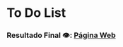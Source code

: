 # To Do List

### Resultado Final 👁️:  [Página Web](https://davi-perdigao.github.io/Spread_FullStack_Developer/Javascript/To%20Do%20List/)
